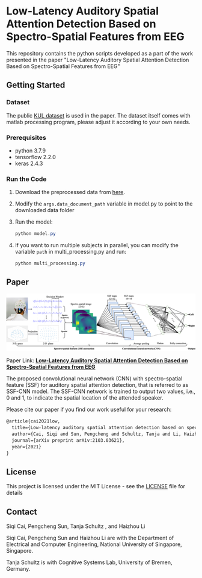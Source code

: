 # Low-Latency Auditory Spatial Attention Detection Based on Spectro-Spatial Features from EEG

This repository contains the python scripts developed as a part of the work presented in the paper "Low-Latency Auditory Spatial Attention Detection Based on Spectro-Spatial Features from EEG"

## Getting Started

### Dataset

The public [KUL dataset](https://zenodo.org/record/3997352#.YUGaZdP7R6q) is used in the paper. The dataset itself comes with matlab processing program, please adjust it according to your own needs.

### Prerequisites

- python 3.7.9
- tensorflow 2.2.0
- keras 2.4.3

### Run the Code

1. Download the preprocessed data from [here](https://mailscuteducn-my.sharepoint.com/:f:/g/personal/202021058399_mail_scut_edu_cn/Evu3JoynOJxJlYtpKft2UfIBcZuNbkSrbymvDHLNdpiK9w?e=gWx9J0).

2. Modify the `args.data_document_path` variable in model.py to point to the downloaded data folder

3. Run the model:

   ```powershell
   python model.py
   ```

4. If you want to run multiple subjects in parallel, you can modify the variable `path` in multi_processing.py and run:

   ```powershell
   python multi_processing.py
   ```

## Paper

![model](./pic/model.png)

Paper Link: [**Low-Latency Auditory Spatial Attention Detection Based on Spectro-Spatial Features from EEG**](https://arxiv.org/abs/2103.03621)

The proposed convolutional neural network (CNN) with spectro-spatial feature (SSF) for auditory spatial attention detection, that is referred to as SSF-CNN model. The SSF-CNN network is trained to output two values, i.e., 0 and 1, to indicate the spatial location of the attended speaker.

Please cite our paper if you find our work useful for your research:

```tex
@article{cai2021low,
  title={Low-latency auditory spatial attention detection based on spectro-spatial features from EEG},
  author={Cai, Siqi and Sun, Pengcheng and Schultz, Tanja and Li, Haizhou},
  journal={arXiv preprint arXiv:2103.03621},
  year={2021}
}
```

## License

This project is licensed under the MIT License - see the [LICENSE](LICENSE) file for details

## Contact

Siqi Cai, Pengcheng Sun, Tanja Schultz , and Haizhou Li

Siqi Cai, Pengcheng Sun and Haizhou Li are with the Department of Electrical and Computer Engineering, National University of Singapore, Singapore.

Tanja Schultz is with Cognitive Systems Lab, University of Bremen, Germany.

